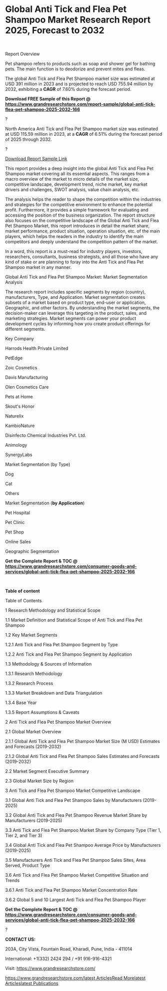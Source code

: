 <h1>Global Anti Tick and Flea Pet Shampoo Market Research Report 2025, Forecast to 2032</h1><br/><p>Report Overview</p>
 
 
 
 <p>Pet shampoo refers to products such as soap and shower gel for bathing pets. The main function is to deodorize and prevent mites and fleas.</p>
 
 
 
 <p>The global Anti Tick and Flea Pet Shampoo market size was estimated at USD 391 million in 2023 and is projected to reach USD 755.94 million by 2032, exhibiting a <strong>CAGR</strong> of 7.60% during the forecast period.</p>
 
 
 
 <div><b>Download FREE Sample of this Report @ <a href="https://www.grandresearchstore.com/report-sample/global-anti-tick-flea-pet-shampoo-2025-2032-166">https://www.grandresearchstore.com/report-sample/global-anti-tick-flea-pet-shampoo-2025-2032-166</a></b></div>
 
 
 
 <p>? </p>
 
 
 
 <p>North America Anti Tick and Flea Pet Shampoo market size was estimated at USD 115.59 million in 2023, at a <strong>CAGR</strong> of 6.51% during the forecast period of 2025 through 2032.</p>
 
 
 
 <p>? </p>
 
 
 
 <p><a href="https://www.grandresearchstore.com/mr-admin/report-sample/global-anti-tick-flea-pet-shampoo-2025-2032-166">Download Report Sample Link</a></p>
 
 
 
 <p>This report provides a deep insight into the global Anti Tick and Flea Pet Shampoo market covering all its essential aspects. This ranges from a macro overview of the market to micro details of the market size, competitive landscape, development trend, niche market, key market drivers and challenges, SWOT analysis, value chain analysis, etc.</p>
 
 
 
 <p>The analysis helps the reader to shape the competition within the industries and strategies for the competitive environment to enhance the potential profit. Furthermore, it provides a simple framework for evaluating and accessing the position of the business organization. The report structure also focuses on the competitive landscape of the Global Anti Tick and Flea Pet Shampoo Market, this report introduces in detail the market share, market performance, product situation, operation situation, etc. of the main players, which helps the readers in the industry to identify the main competitors and deeply understand the competition pattern of the market.</p>
 
 
 
 <p>In a word, this report is a must-read for industry players, investors, researchers, consultants, business strategists, and all those who have any kind of stake or are planning to foray into the Anti Tick and Flea Pet Shampoo market in any manner.</p>
 
 
 
 <p>Global Anti Tick and Flea Pet Shampoo Market: Market Segmentation Analysis</p>
 
 
 
 <p>The research report includes specific segments by region (country), manufacturers, Type, and Application. Market segmentation creates subsets of a market based on product type, end-user or application, Geographic, and other factors. By understanding the market segments, the decision-maker can leverage this targeting in the product, sales, and marketing strategies. Market segments can power your product development cycles by informing how you create product offerings for different segments.</p>
 
 
 
 <p>Key Company</p>
 
 
 
 <p>Harrods Health Private Limited</p>
 
 
 
 <p>PetEdge</p>
 
 
 
 <p>Zoic Cosmetics</p>
 
 
 
 <p>Davis Manufacturing</p>
 
 
 
 <p>Olen Cosmetics Care</p>
 
 
 
 <p>Pets at Home</p>
 
 
 
 <p>Skout&#39;s Honor</p>
 
 
 
 <p>Naturelix</p>
 
 
 
 <p>KambioNature</p>
 
 
 
 <p>Disinfecto Chemical Industries Pvt. Ltd.</p>
 
 
 
 <p>Animology</p>
 
 
 
 <p>SynergyLabs</p>
 
 
 
 <p>Market Segmentation (by Type)</p>
 
 
 
 <p>Dog</p>
 
 
 
 <p>Cat</p>
 
 
 
 <p>Others</p>
 
 
 
 <p>Market Segmentation (<strong>by Application</strong>)</p>
 
 
 
 <p>Pet Hospital</p>
 
 
 
 <p>Pet Clinic</p>
 
 
 
 <p>Pet Shop</p>
 
 
 
 <p>Online Sales</p>
 
 
 
 <p>Geographic Segmentation</p>
 
 
 
 <div><b>Get the Complete Report & TOC @ <a href="https://www.grandresearchstore.com/consumer-goods-and-services/global-anti-tick-flea-pet-shampoo-2025-2032-166">https://www.grandresearchstore.com/consumer-goods-and-services/global-anti-tick-flea-pet-shampoo-2025-2032-166</a></b></div>
 
 
 
 <p><br />
 
 <b>Table of content</b></p>
 
 
 
 <p>Table of Contents<br />
 
 1 Research Methodology and Statistical Scope<br />
 
 1.1 Market Definition and Statistical Scope of Anti Tick and Flea Pet Shampoo<br />
 
 1.2 Key Market Segments<br />
 
 1.2.1 Anti Tick and Flea Pet Shampoo Segment by Type<br />
 
 1.2.2 Anti Tick and Flea Pet Shampoo Segment by Application<br />
 
 1.3 Methodology & Sources of Information<br />
 
 1.3.1 Research Methodology<br />
 
 1.3.2 Research Process<br />
 
 1.3.3 Market Breakdown and Data Triangulation<br />
 
 1.3.4 Base Year<br />
 
 1.3.5 Report Assumptions & Caveats<br />
 
 2 Anti Tick and Flea Pet Shampoo Market Overview<br />
 
 2.1 Global Market Overview<br />
 
 2.1.1 Global Anti Tick and Flea Pet Shampoo Market Size (M USD) Estimates and Forecasts (2019-2032)<br />
 
 2.1.2 Global Anti Tick and Flea Pet Shampoo Sales Estimates and Forecasts (2019-2032)<br />
 
 2.2 Market Segment Executive Summary<br />
 
 2.3 Global Market Size by Region<br />
 
 3 Anti Tick and Flea Pet Shampoo Market Competitive Landscape<br />
 
 3.1 Global Anti Tick and Flea Pet Shampoo Sales by Manufacturers (2019-2025)<br />
 
 3.2 Global Anti Tick and Flea Pet Shampoo Revenue Market Share by Manufacturers (2019-2025)<br />
 
 3.3 Anti Tick and Flea Pet Shampoo Market Share by Company Type (Tier 1, Tier 2, and Tier 3)<br />
 
 3.4 Global Anti Tick and Flea Pet Shampoo Average Price by Manufacturers (2019-2025)<br />
 
 3.5 Manufacturers Anti Tick and Flea Pet Shampoo Sales Sites, Area Served, Product Type<br />
 
 3.6 Anti Tick and Flea Pet Shampoo Market Competitive Situation and Trends<br />
 
 3.6.1 Anti Tick and Flea Pet Shampoo Market Concentration Rate<br />
 
 3.6.2 Global 5 and 10 Largest Anti Tick and Flea Pet Shampoo Player</p>
 
 
 
 <div><b>Get the Complete Report & TOC @ <a href="https://www.grandresearchstore.com/consumer-goods-and-services/global-anti-tick-flea-pet-shampoo-2025-2032-166">https://www.grandresearchstore.com/consumer-goods-and-services/global-anti-tick-flea-pet-shampoo-2025-2032-166</a></b></div>
 
 
 
 <p>? </p>
 
 
 
 <p><b>CONTACT US:</b><br />
 
 203A, City Vista, Fountain Road, Kharadi, Pune, India - 411014<br />
 
 International: +1(332) 2424 294 / +91 916-916-4321<br />
 
 Visit: <a href="https://www.grandresearchstore.com/">https://www.grandresearchstore.com/</a><br />
 
 <a href="https://gyeongbokgung.com">https://www.grandresearchstore.com/</a><a href="https://hallyeomaritime.com">latest Articles</a><a href="https://jingwansa.com">Read More</a><a href="https://nguoiviet.jp/">latest Articles</a><a href="https://www.intelmarketresearch.com/">latest Publications</a></p>